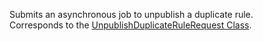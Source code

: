 Submits an asynchronous job to unpublish a duplicate rule.  
Corresponds to the [UnpublishDuplicateRuleRequest Class](https://msdn.microsoft.com/library/microsoft.crm.sdk.messages.unpublishduplicaterulerequest.aspx).
